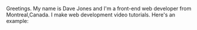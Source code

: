 Greetings.
My name is Dave Jones and I'm a front-end web developer from Montreal,Canada. I make web development video tutorials. Here's an example:
